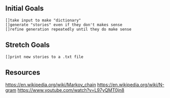 ## Initial Goals

	[]take input to make "dictionary"
	[]generate "stories" even if they don't makes sense
	[]refine generation repeatedly until they do make sense


## Stretch Goals

	[]print new stories to a .txt file





## Resources

https://en.wikipedia.org/wiki/Markov_chain
https://en.wikipedia.org/wiki/N-gram
https://www.youtube.com/watch?v=L97yQMT0jn8
